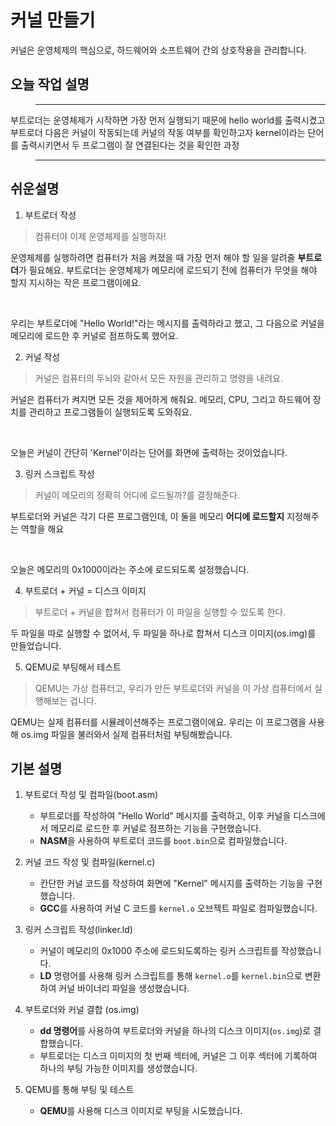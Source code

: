 # 커널 만들기
커널은 운영체제의 핵심으로, 하드웨어와 소프트웨어 간의 상호작용을 관리합니다.

## 오늘 작업 설명
> ---
부트로더는 운영체제가 시작하면 가장 먼저 실행되기 때문에 hello world를 출력시켰고 부트로더 다음은 커널이 작동되는데 커널의 작동 여부를 확인하고자 kernel이라는 단어를 출력시키면서 두 프로그램이 잘 연결된다는 것을 확인한 과정
> ---


## 쉬운설명
1. 부트로더 작성
> 컴퓨터야 이제 운영체제를 실행하자!

운영체제를 실행하려면 컴퓨터가 처음 켜졌을 때 가장 먼저 해야 할 일을 알려줄 **부트로더**가 필요해요. 부트로더는 운영체제가 메모리에 로드되기 전에 컴퓨터가 무엇을 해야 할지 지시하는 작은 프로그램이에요.

<br>

우리는 부트로더에 "Hello World!"라는 메시지를 출력하라고 했고, 그 다음으로 커널을 메모리에 로드한 후 커널로 점프하도록 했어요.


2. 커널 작성
> 커널은 컴퓨터의 두뇌와 같아서 모든 자원을 관리하고 명령을 내려요.

커널은 컴퓨터가 켜지면 모든 것을 제어하게 해줘요. 메모리, CPU, 그리고 하드웨어 장치를 관리하고 프로그램들이 실행되도록 도와줘요.

<br>

오늘은 커널이 간단히 'Kernel'이라는 단어를 화면에 출력하는 것이었습니다.


3. 링커 스크립트 작성
> 커널이 메모리의 정확히 어디에 로드될까?를 결정해준다. 

부트로더와 커널은 각기 다른 프로그램인데, 이 둘을 메모리 **어디에 로드할지** 지정해주는 역할을 해요

<br>

오늘은 메모리의 0x1000이라는 주소에 로드되도록 설정했습니다.

4. 부트로더 + 커널 = 디스크 이미지
> 부트로더 + 커널을 합쳐서 컴퓨터가 이 파일을 실행할 수 있도록 한다.

두 파일을 따로 실행할 수 없어서, 두 파일을 하나로 합쳐서 디스크 이미지(os.img)를 만들었습니다.


5. QEMU로 부팅해서 테스트
> QEMU는 가상 컴퓨터고, 우리가 만든 부트로더와 커널을 이 가상 컴퓨터에서 실행해보는 겁니다.

QEMU는 실제 컴퓨터를 시뮬레이션해주는 프로그램이에요. 우리는 이 프로그램을 사용해 os.img 파일을 불러와서 실제 컴퓨터처럼 부팅해봤습니다.


## 기본 설명
1. 부트로더 작성 및 컴파일(boot.asm)
   - 부트로더를 작성하여 "Hello World" 메시지를 출력하고, 이후 커널을 디스크에서 메모리로 로드한 후 커널로 점프하는 기능을 구현했습니다.
   - **NASM**을 사용하여 부트로더 코드를 `boot.bin`으로 컴파일했습니다.
2. 커널 코드 작성 및 컴파일(kernel.c)
   - 칸단한 커널 코드를 작성하여 화면에 "Kernel" 메시지를 출력하는 기능을 구현했습니다.
   - **GCC**를 사용하여 커널 C 코드를 `kernel.o` 오브젝트 파일로 컴파일했습니다.

3. 링커 스크립트 작성(linker.ld)
   - 커널이 메모리의 0x1000 주소에 로드되도록하는 링커 스크립트를 작성했습니다.
   - **LD** 명령어를 사용해 링커 스크립트를 통해 `kernel.o`를 `kernel.bin`으로 변환하여 커널 바이너리 파일을 생성했습니다.

4. 부트로더와 커널 결합 (os.img)
   - **dd 명령어**를 사용하여 부트로더와 커널을 하나의 디스크 이미지(`os.img`)로 결합했습니다.
   - 부트로더는 디스크 이미지의 첫 번째 섹터에, 커널은 그 이후 섹터에 기록하여 하나의 부팅 가능한 이미지를 생성했습니다.

5. QEMU를 통해 부팅 및 테스트
   - **QEMU**를 사용해 디스크 이미지로 부팅을 시도했습니다.